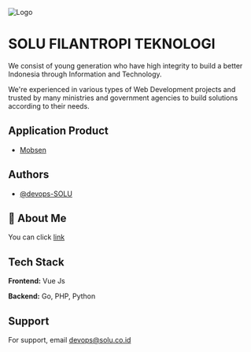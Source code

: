 
![Logo](https://solu.co.id/images/logo_shollu3.png)


# SOLU FILANTROPI TEKNOLOGI

We consist of young generation who have high integrity to build a better Indonesia through Information and Technology.

We're experienced in various types of Web Development projects and trusted by many ministries and government agencies to build solutions according to their needs.


## Application Product

 - [Mobsen](https://mobsen.id/)

## Authors

- [@devops-SOLU](https://www.github.com/devops-SOLU)


## 🚀 About Me
You can click [link](https://solu.co.id/)


## Tech Stack

**Frontend:** Vue Js

**Backend:** Go, PHP, Python

## Support

For support, email devops@solu.co.id

